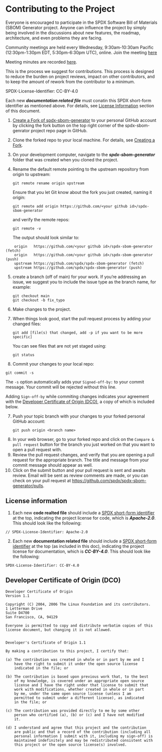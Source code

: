 # Contributing to the Project
Everyone is encouraged to participate in the SPDX Software Bill of Materials (SBOM) Generator project. Anyone can influence the project by simply being involved in the discussions about new features, the roadmap, architecture, and even problems they are facing.

Community meetings are held every Wednesday, 9:30am-10:30am Pacific (12:30pm-1:30pm EDT, 5:30pm-6:30pm UTC), online. Join the meeting [here](https://meet.jit.si/SBOM-tools)

Meeting minutes are recorded [here](https://hackmd.io/EQ0DwvvgRnOl2uzPiTYQcw).

This is the process we suggest for contributions. This process is designed to reduce the burden on project reviews, impact on other contributors, and to keep the amount of rework from the contributor to a minimum.

SPDX-License-Identifier: CC-BY-4.0 

Each new ***documentation related file*** must conatin this SPDX short-form identifier as mentioned above. For details, see [License Information](license-information) section of this document.

1. [Create a Fork of spdx-sbom-generator](https://github.com/spdx/spdx-sbom-generator) to your personal GitHub account by clicking the fork button on the top right corner of the spdx-sbom-genrator project repo page in GitHub.
2. Clone the forked repo to your local machine. For details, see [Creating a Fork](https://gist.github.com/Chaser324/ce0505fbed06b947d962#creating-a-fork).
3. On your development computer, navigate to the ***spdx-sbom-generator*** folder that was created when you cloned the project.

4. Rename the default remote pointing to the upstream repository from origin to upstream:
    ```
    git remote rename origin upstream
    ```
    Ensure that you let Git know about the fork you just created, naming it origin:

    ```
    git remote add origin https://github.com/<your github id>/spdx-sbom-generator
    ```
    and verify the remote repos:

    ```
    git remote -v
    ```
    The output should look similar to:
    
```
    origin   https://github.com/<your github id>/spdx-sbom-generator (fetch)
    origin   https://github.com/<your github id>/spdx-sbom-generator (push)
    upstream https://github.com/spdx/spdx-sbom-generator (fetch)
    upstream https://github.com/spdx/spdx-sbom-generator (push)
```
5. create a branch (off of main) for your work. If you’re addressing an issue, we suggest you to include the issue type as the branch name, for example:
    ```
    git checkout main
    git checkout -b fix_typo
    ```
4. Make changes to the project.
5. When things look good, start the pull request process by adding your changed files:

    ```
    git add [file(s) that changed, add -p if you want to be more specific]
    ```
    You can see files that are not yet staged using:

    ```
    git status
    ```
6. Commit your changes to your local repo:

 ```
 git commit -s
 ```
 The ```-s``` option automatically adds your ```Signed-off-by:``` to your commit message. Your commit will be rejected without this line.
    
 Adding ```Sign-off-by``` while commiting changes indicates your agreement with the [Developer Certificate of Origin (DCO)](https://developercertificate.org/), a copy of which is included below.

7. Push your topic branch with your changes to your forked personal GitHub account:
    ```
    git push origin <branch name>
    ```
7. In your web browser, go to your forked repo and click on the ```Compare & pull request``` button for the branch you just worked on that you want to open a pull request with.
8. Review the pull request changes, and verify that you are opening a pull request for the appropriate branch. The title and message from your commit message should appear as well.
9. Click on the submit button and your pull request is sent and awaits review. Email will be sent as review comments are made, or you can check on your pull request at https://github.com/spdx/spdx-sbom-generator/pulls.

## License information

1. Each new **code realted file** should include a [SPDX short-form identifier](https://spdx.org/ids) at the top, indicating the project license for code, which is ***Apache-2.0***. This should look like the following:

```code
// SPDX-License-Identifier: Apache-2.0
```

2. Each new **documentation related file** should include a [SPDX short-form identifier](https://spdx.org/ids) at the top (as included in this doc), indicating the project license for documentation, which is ***CC-BY-4.0***. This should look like the following:

```text
SPDX-License-Identifier: CC-BY-4.0
```

## Developer Certificate of Origin \(DCO\)

```text
Developer Certificate of Origin
Version 1.1

Copyright (C) 2004, 2006 The Linux Foundation and its contributors.
1 Letterman Drive
Suite D4700
San Francisco, CA, 94129

Everyone is permitted to copy and distribute verbatim copies of this
license document, but changing it is not allowed.


Developer's Certificate of Origin 1.1

By making a contribution to this project, I certify that:

(a) The contribution was created in whole or in part by me and I
    have the right to submit it under the open source license
    indicated in the file; or

(b) The contribution is based upon previous work that, to the best
    of my knowledge, is covered under an appropriate open source
    license and I have the right under that license to submit that
    work with modifications, whether created in whole or in part
    by me, under the same open source license (unless I am
    permitted to submit under a different license), as indicated
    in the file; or

(c) The contribution was provided directly to me by some other
    person who certified (a), (b) or (c) and I have not modified
    it.

(d) I understand and agree that this project and the contribution
    are public and that a record of the contribution (including all
    personal information I submit with it, including my sign-off) is
    maintained indefinitely and may be redistributed consistent with
    this project or the open source license(s) involved.
```
